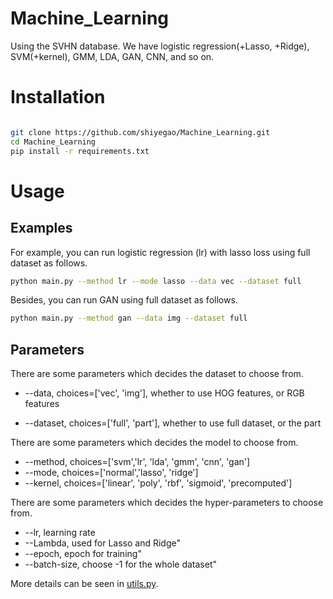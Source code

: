 # Machine_Learning
Using the SVHN database.  We have logistic regression(+Lasso, +Ridge), SVM(+kernel), GMM, LDA, GAN, CNN, and so on.



# Installation

```bash

git clone https://github.com/shiyegao/Machine_Learning.git
cd Machine_Learning
pip install -r requirements.txt
```


# Usage

## Examples
For example, you can run logistic regression (lr) with lasso loss using full dataset as follows.
```bash
python main.py --method lr --mode lasso --data vec --dataset full
```


Besides, you can run GAN using full dataset as follows.
```bash
python main.py --method gan --data img --dataset full
```
## Parameters
There are some parameters which decides the dataset to choose from.

+ --data, choices=['vec', 'img'], whether to use HOG features, or RGB features

+ --dataset, choices=['full', 'part'], whether to use full dataset, or the part


There are some parameters which decides the model to choose from.
+ --method, choices=['svm','lr', 'lda', 'gmm', 'cnn', 'gan']
+ --mode, choices=['normal','lasso', 'ridge']
+ --kernel, choices=['linear', 'poly', 'rbf', 'sigmoid', 'precomputed']

There are some parameters which decides the hyper-parameters to choose from.
+ --lr, learning rate
+ --Lambda, used for Lasso and Ridge"
+ --epoch, epoch for training"
+ --batch-size, choose -1 for the whole dataset"

More details can be seen in [utils.py](https://github.com/shiyegao/Machine_Learning/blob/a25247c132a9163b93219c7bbf9b2b9b42eb5031/utils.py#L38).
